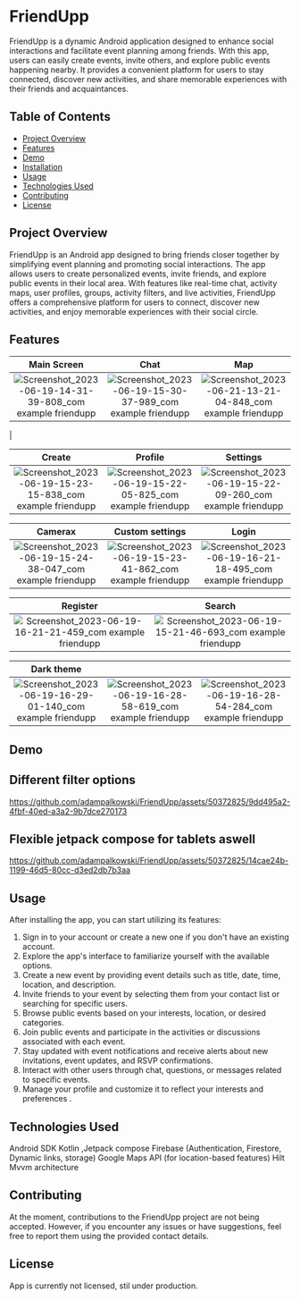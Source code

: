 # FriendUpp

FriendUpp is a dynamic Android application designed to enhance social interactions and facilitate event planning among friends. With this app, users can easily create events, invite others, and explore public events happening nearby. It provides a convenient platform for users to stay connected, discover new activities, and share memorable experiences with their friends and acquaintances.

## Table of Contents
- [Project Overview](#project-overview)
- [Features](#features)
- [Demo](#demo)
- [Installation](#installation)
- [Usage](#usage)
- [Technologies Used](#technologies-used)
- [Contributing](#contributing)
- [License](#license)

## Project Overview
FriendUpp is an Android app designed to bring friends closer together by simplifying event planning and promoting social interactions. The app allows users to create personalized events, invite friends, and explore public events in their local area. With features like real-time chat, activity maps, user profiles, groups, activity filters, and live activities, FriendUpp offers a comprehensive platform for users to connect, discover new activities, and enjoy memorable experiences with their social circle.





## Features
| Main Screen | Chat | Map |
| :---------: | :-------------: | :-------------: |
|![Screenshot_2023-06-19-14-31-39-808_com example friendupp](https://github.com/adampalkowski/FriendUpp/assets/50372825/2d355d8e-527b-4cce-8c13-3d3e1c2f20e5)| ![Screenshot_2023-06-19-15-30-37-989_com example friendupp](https://github.com/adampalkowski/FriendUpp/assets/50372825/5b1387e1-dd14-4216-9a50-e2d87d15ea4e)|![Screenshot_2023-06-21-13-21-04-848_com example friendupp](https://github.com/adampalkowski/FriendUpp/assets/50372825/7053a6a6-8486-4c0c-9a9b-6acf0480a357)
|

| Create | Profile | Settings |
| :---------: | :-------------: | :-------------: |
| ![Screenshot_2023-06-19-15-23-15-838_com example friendupp](https://github.com/adampalkowski/FriendUpp/assets/50372825/3e762f00-e099-4d8c-9fd6-2f9e05ee48c8)| ![Screenshot_2023-06-19-15-22-05-825_com example friendupp](https://github.com/adampalkowski/FriendUpp/assets/50372825/05b82973-12ab-464b-8a4f-1ee81c80b9c7)| ![Screenshot_2023-06-19-15-22-09-260_com example friendupp](https://github.com/adampalkowski/FriendUpp/assets/50372825/c8536a0a-9123-4aed-80d7-7afe0a99d318)|

| Camerax | Custom settings | Login |
| :---------: | :-------------: | :-------------: |
| ![Screenshot_2023-06-19-15-24-38-047_com example friendupp](https://github.com/adampalkowski/FriendUpp/assets/50372825/2341f2b4-1ebb-4a83-a625-771dca1a4445)| ![Screenshot_2023-06-19-15-23-41-862_com example friendupp](https://github.com/adampalkowski/FriendUpp/assets/50372825/3e145f74-6e48-43a4-882f-9e3ab9cc5402)|![Screenshot_2023-06-19-16-21-18-495_com example friendupp](https://github.com/adampalkowski/FriendUpp/assets/50372825/8f8f815d-da27-4a1a-ae5c-12a8f3a77eb4)|

| Register | Search |
| :---------: | :---------: |
| ![Screenshot_2023-06-19-16-21-21-459_com example friendupp](https://github.com/adampalkowski/FriendUpp/assets/50372825/6f3f0652-9233-4124-8859-1f1b4ec20be3)|![Screenshot_2023-06-19-15-21-46-693_com example friendupp](https://github.com/adampalkowski/FriendUpp/assets/50372825/4d7b0896-b5ed-4714-bbc5-f7817645e64a) |

| Dark theme | | |
| :---------: | :---------: | :---------: |
|![Screenshot_2023-06-19-16-29-01-140_com example friendupp](https://github.com/adampalkowski/FriendUpp/assets/50372825/f253b581-4f7e-4930-8d48-9b5039febea1)| ![Screenshot_2023-06-19-16-28-58-619_com example friendupp](https://github.com/adampalkowski/FriendUpp/assets/50372825/8a6ae1b6-7d7d-40a3-aa9b-3831047fe1f3)|![Screenshot_2023-06-19-16-28-54-284_com example friendupp](https://github.com/adampalkowski/FriendUpp/assets/50372825/cd846e3e-8e21-4535-920a-8db940e1faf3)|

## Demo
<h2>Different filter options</h2>


https://github.com/adampalkowski/FriendUpp/assets/50372825/9dd495a2-4fbf-40ed-a3a2-9b7dce270173


<h2>Flexible jetpack compose for tablets aswell</h2>

https://github.com/adampalkowski/FriendUpp/assets/50372825/14cae24b-1199-46d5-80cc-d3ed2db7b3aa



## Usage

After installing the app, you can start utilizing its features:
1. Sign in to your account or create a new one if you don't have an existing account.
2. Explore the app's interface to familiarize yourself with the available options. 
3. Create a new event by providing event details such as title, date, time, location, and description. 
4. Invite friends to your event by selecting them from your contact list or searching for specific users. 
5. Browse public events based on your interests, location, or desired categories. 
6. Join public events and participate in the activities or discussions associated with each event. 
7. Stay updated with event notifications and receive alerts about new invitations, event updates, and RSVP confirmations. 
8. Interact with other users through chat, questions, or messages related to specific events. 
9. Manage your profile and customize it to reflect your interests and preferences .



## Technologies Used

Android SDK
Kotlin ,Jetpack compose
Firebase (Authentication, Firestore, Dynamic links, storage)
Google Maps API (for location-based features)
Hilt
Mvvm architecture

## Contributing

At the moment, contributions to the FriendUpp project are not being accepted. However, if you encounter any issues or have suggestions, feel free to report them using the provided contact details.

## License

App is currently not licensed, stil under production.
